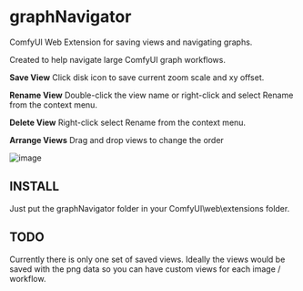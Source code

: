 # graphNavigator

ComfyUI Web Extension for saving views and navigating graphs.

Created to help navigate large ComfyUI graph workflows.

**Save View**
Click disk icon to save current zoom scale and xy offset.

**Rename View**
Double-click the view name or right-click and select Rename from the context menu.

**Delete View**
Right-click select Rename from the context menu.

**Arrange Views**
Drag and drop views to change the order

![image](https://user-images.githubusercontent.com/111552054/235281310-9d909f5f-93be-4603-86ed-fc23fbf97a4f.png)

## INSTALL

Just put the graphNavigator folder in your ComfyUI\\web\\extensions folder.

## TODO

Currently there is only one set of saved views. Ideally the views would be saved with the png data so you can have custom views for each image / workflow.

